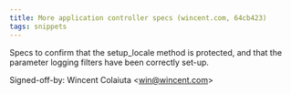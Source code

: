 ```yaml
---
title: More application controller specs (wincent.com, 64cb423)
tags: snippets
---
```


Specs to confirm that the setup\_locale method is protected, and that the parameter logging filters have been correctly set-up.

Signed-off-by: Wincent Colaiuta &lt;win@wincent.com&gt;

